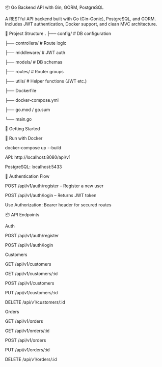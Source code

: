📦 Go Backend API with Gin, GORM, PostgreSQL

A RESTful API backend built with Go (Gin-Gonic), PostgreSQL, and GORM. Includes JWT authentication, Docker support, and clean MVC architecture.

📁 Project Structure
.
├── config/           # DB configuration

├── controllers/      # Route logic

├── middleware/       # JWT auth

├── models/           # DB schemas

├── routes/           # Router groups

├── utils/            # Helper functions (JWT etc.)

├── Dockerfile

├── docker-compose.yml

├── go.mod / go.sum

└── main.go

🚀 Getting Started

🐳 Run with Docker

docker-compose up --build

API: http://localhost:8080/api/v1

PostgreSQL: localhost:5433

🔐 Authentication Flow

POST /api/v1/auth/register – Register a new user

POST /api/v1/auth/login – Returns JWT token

Use Authorization: Bearer <token> header for secured routes

📦 API Endpoints

Auth

POST /api/v1/auth/register

POST /api/v1/auth/login

Customers

GET /api/v1/customers

GET /api/v1/customers/:id

POST /api/v1/customers

PUT /api/v1/customers/:id

DELETE /api/v1/customers/:id

Orders

GET /api/v1/orders

GET /api/v1/orders/:id

POST /api/v1/orders

PUT /api/v1/orders/:id

DELETE /api/v1/orders/:id
